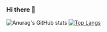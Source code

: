 ### Hi there 👋
![Anurag's GitHub stats](https://github-readme-stats.vercel.app/api?username=sussa3007&show_icons=true&theme=radical)
[![Top Langs](https://github-readme-stats.vercel.app/api/top-langs/?username=sussa3007&layout=compact&theme=radical)](https://github.com/anuraghazra/github-readme-stats)
<!--
**sussa3007/sussa3007** is a ✨ _special_ ✨ repository because its `README.md` (this file) appears on your GitHub profile.

Here are some ideas to get you started:

- 🔭 I’m currently working on ...
- 🌱 I’m currently learning ...
- 👯 I’m looking to collaborate on ...
- 🤔 I’m looking for help with ...
- 💬 Ask me about ...
- 📫 How to reach me: ...
- 😄 Pronouns: ...
- ⚡ Fun fact: ...
-->
